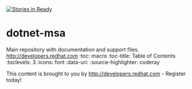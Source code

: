 [![Stories in Ready](https://badge.waffle.io/redhat-dotnet-msa/dotnet-msa.png?label=ready&title=Ready)](http://waffle.io/redhat-dotnet-msa/dotnet-msa)
# dotnet-msa
Main repository with documentation and support files.
http://developers.redhat.com
:toc: macro
:toc-title: Table of Contents
:toclevels: 3
:icons: font
:data-uri:
:source-highlighter: coderay

This content is brought to you by http://developers.redhat.com - Register today!


